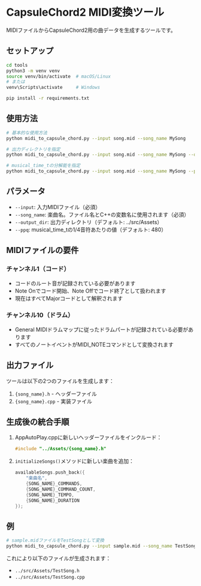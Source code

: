 # CapsuleChord2 MIDI変換ツール

MIDIファイルからCapsuleChord2用の曲データを生成するツールです。

## セットアップ

```bash
cd tools
python3 -m venv venv
source venv/bin/activate  # macOS/Linux
# または
venv\Scripts\activate     # Windows

pip install -r requirements.txt
```

## 使用方法

```bash
# 基本的な使用方法
python midi_to_capsule_chord.py --input song.mid --song_name MySong

# 出力ディレクトリを指定
python midi_to_capsule_chord.py --input song.mid --song_name MySong --output_dir ../src/Assets

# musical_time_tの分解能を指定
python midi_to_capsule_chord.py --input song.mid --song_name MySong --ppq 480
```

## パラメータ

- `--input`: 入力MIDIファイル（必須）
- `--song_name`: 楽曲名。ファイル名とC++の変数名に使用されます（必須）
- `--output_dir`: 出力ディレクトリ（デフォルト: ../src/Assets）
- `--ppq`: musical_time_tの1/4音符あたりの値（デフォルト: 480）

## MIDIファイルの要件

### チャンネル1（コード）
- コードのルート音が記録されている必要があります
- Note Onでコード開始、Note Offでコード終了として扱われます
- 現在はすべてMajorコードとして解釈されます

### チャンネル10（ドラム）
- General MIDIドラムマップに従ったドラムパートが記録されている必要があります
- すべてのノートイベントがMIDI_NOTEコマンドとして変換されます

## 出力ファイル

ツールは以下の2つのファイルを生成します：

1. `{song_name}.h` - ヘッダーファイル
2. `{song_name}.cpp` - 実装ファイル

## 生成後の統合手順

1. AppAutoPlay.cppに新しいヘッダーファイルをインクルード：
   ```cpp
   #include "../Assets/{song_name}.h"
   ```

2. `initializeSongs()`メソッドに新しい楽曲を追加：
   ```cpp
   availableSongs.push_back({
       "楽曲名",
       {SONG_NAME}_COMMANDS,
       {SONG_NAME}_COMMAND_COUNT,
       {SONG_NAME}_TEMPO,
       {SONG_NAME}_DURATION
   });
   ```

## 例

```bash
# sample.midファイルをTestSongとして変換
python midi_to_capsule_chord.py --input sample.mid --song_name TestSong
```

これにより以下のファイルが生成されます：
- `../src/Assets/TestSong.h`
- `../src/Assets/TestSong.cpp`
